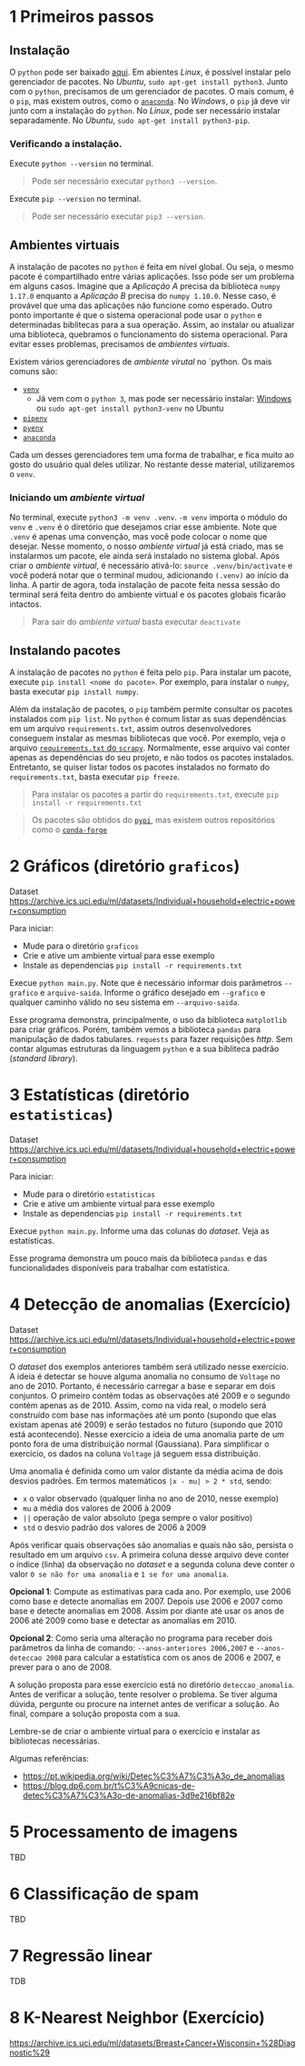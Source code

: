 # 1 Primeiros passos

## Instalação

O `python` pode ser baixado [aqui](https://www.python.org/downloads/).
Em abientes _Linux_, é possível instalar pelo gerenciador de pacotes.
No _Ubuntu_, `sudo apt-get install python3`.
Junto com o `python`, precisamos de um gerenciador de pacotes.
O mais comum, é o `pip`, mas existem outros, como o [`anaconda`](https://www.anaconda.com/distribution/).
No _Windows_, o `pip` já deve vir junto com a instalação do `python`.
No _Linux_, pode ser necessário instalar separadamente.
No _Ubuntu_, `sudo apt-get install python3-pip`.

### Verificando a instalação.

Execute `python --version` no terminal.

> Pode ser necessário executar `python3 --version`.

Execute `pip --version` no terminal.

> Pode ser necessário executar `pip3 --version`.

## Ambientes virtuais

A instalação de pacotes no `python` é feita em nível global.
Ou seja, o mesmo pacote é compartilhado entre várias aplicações.
Isso pode ser um problema em alguns casos.
Imagine que a _Aplicação A_ precisa da biblioteca `numpy 1.17.0` enquanto a _Aplicação B_ precisa do `numpy 1.10.0`.
Nesse caso, é provável que uma das aplicações não funcione como esperado.
Outro ponto importante é que o sistema operacional pode usar o `python` e determinadas biblitecas para a sua operação.
Assim, ao instalar ou atualizar uma biblioteca, quebramos o funcionamento do sistema operacional.
Para evitar esses problemas, precisamos de _ambientes virtuais_.

Existem vários gerenciadores de _ambiente virutal_ no `python.
Os mais comuns são:
* [`venv`](https://docs.python.org/3/library/venv.html)
    * Já vem com o `python 3`, mas pode ser necessário instalar: [Windows](https://programwithus.com/learn-to-code/Pip-and-virtualenv-on-Windows/) ou `sudo apt-get install python3-venv` no Ubuntu
* [`pipenv`](https://docs.pipenv.org/en/latest/)
* [`pyenv`](https://github.com/pyenv/pyenv)
* [`anaconda`](https://www.anaconda.com/)

Cada um desses gerenciadores tem uma forma de trabalhar, e fica muito ao gosto do usuário qual deles utilizar.
No restante desse material, utilizaremos o `venv`.

### Iniciando um _ambiente virtual_

No terminal, execute `python3 -m venv .venv`.
`-m venv` importa o módulo do `venv` e `.venv` é o diretório que desejamos criar esse ambiente.
Note que `.venv` é apenas uma convenção, mas você pode colocar o nome que desejar.
Nesse momento, o nosso _ambiente virtual_ já está criado, mas se instalarmos um pacote, ele ainda será instalado no sistema global.
Após criar o _ambiente virtual_, é necessário ativá-lo: `source .venv/bin/activate` e você poderá notar que o terminal mudou, adicionando `(.venv)` ao início da linha.
A partir de agora, toda instalação de pacote feita nessa sessão do terminal será feita dentro do ambiente virtual e os pacotes globais ficarão intactos.

> Para sair do _ambiente virtual_ basta executar `deactivate`

## Instalando pacotes

A instalação de pacotes no `python` é feita pelo `pip`.
Para instalar um pacote, execute `pip install <nome do pacote>`.
Por exemplo, para instalar o `numpy`, basta executar `pip install numpy`.

Além da instalação de pacotes, o `pip` também permite consultar os pacotes instalados com `pip list`.
No `python` é comum listar as suas dependências em um arquivo `requirements.txt`, assim outros desenvolvedores conseguem instalar as mesmas bibliotecas que você.
Por exemplo, veja o arquivo [`requirements.txt` do `scrapy`](https://github.com/scrapy/scrapy/blob/master/requirements-py3.txt).
Normalmente, esse arquivo vai conter apenas as dependências do seu projeto, e não todos os pacotes instalados.
Entretanto, se quiser listar todos os pacotes instalados no formato do `requirements.txt`, basta executar `pip freeze`.

> Para instalar os pacotes a partir do `requirements.txt`, execute `pip install -r requirements.txt`

> Os pacotes são obtidos do [`pypi`](https://pypi.org/), mas existem outros repositórios como o [`conda-forge`](https://conda-forge.org/)

# 2 Gráficos (diretório `graficos`)

Dataset https://archive.ics.uci.edu/ml/datasets/Individual+household+electric+power+consumption

Para iniciar:
* Mude para o diretório `graficos`
* Crie e ative um ambiente virtual para esse exemplo
* Instale as dependencias `pip install -r requirements.txt`

Execue `python main.py`.
Note que é necessário informar dois parâmetros `--grafico` e `arquivo-saida`.
Informe o gráfico desejado em `--grafico` e qualquer caminho válido no seu sistema em `--arquivo-saida`.

Esse programa demonstra, principalmente, o uso da biblioteca `matplotlib` para criar gráficos.
Porém, também vemos a biblioteca `pandas` para manipulação de dados tabulares.
`requests` para fazer requisições _http_.
Sem contar algumas estruturas da linguagem `python` e a sua bibliteca padrão (_standard library_).

# 3 Estatísticas (diretório `estatisticas`)

Dataset https://archive.ics.uci.edu/ml/datasets/Individual+household+electric+power+consumption

Para iniciar:
* Mude para o diretório `estatisticas`
* Crie e ative um ambiente virtual para esse exemplo
* Instale as dependencias `pip install -r requirements.txt`

Execue `python main.py`.
Informe uma das colunas do _dataset_.
Veja as estatísticas.

Esse programa demonstra um pouco mais da biblioteca `pandas` e das funcionalidades disponíveis para trabalhar com estatística.

# 4 Detecção de anomalias (Exercício)

Dataset https://archive.ics.uci.edu/ml/datasets/Individual+household+electric+power+consumption

O _dataset_ dos exemplos anteriores também será utilizado nesse exercício.
A ideia é detectar se houve alguma anomalia no consumo de `Voltage` no ano de 2010.
Portanto, é necessário carregar a base e separar em dois conjuntos.
O primeiro contém todas as observações até 2009 e o segundo contém apenas as de 2010.
Assim, como na vida real, o modelo será construído com base nas informações até um ponto (supondo que elas existam apenas até 2009) e serão testados no futuro (supondo que 2010 está acontecendo).
Nesse exercício a ideia de uma anomalia parte de um ponto fora de uma distribuição normal (Gaussiana).
Para simplificar o exercício, os dados na coluna `Voltage` já seguem essa distribuição.

Uma anomalia é definida como um valor distante da média acima de dois desvios padrões.
Em termos matemáticos `|x - mu| > 2 * std`, sendo:
* `x` o valor observado (qualquer linha no ano de 2010, nesse exemplo)
* `mu` a média dos valores de 2006 à 2009
* `||` operação de valor absoluto (pega sempre o valor positivo)
* `std` o desvio padrão dos valores de 2006 à 2009

Após verificar quais observações são anomalias e quais não são, persista o resultado em um arquivo `csv`.
A primeira coluna desse arquivo deve conter o índice (linha) da observação no _dataset_ e a segunda coluna deve conter o valor `0 se não for uma anomalia` e `1 se for uma anomalia`.

**Opcional 1**: Compute as estimativas para cada ano. Por exemplo, use 2006 como base e detecte anomalias em 2007. Depois use 2006 e 2007 como base e detecte anomalias em 2008. Assim por diante até usar os anos de 2006 até 2009 como base e detectar as anomalias em 2010.

**Opcional 2**: Como seria uma alteração no programa para receber dois parâmetros da linha de comando: `--anos-anteriores 2006,2007` e `--anos-deteccao 2008` para calcular a estatística com os anos de 2006 e 2007, e prever para o ano de 2008.

A solução proposta para esse exercício está no diretório `deteccao_anomalia`.
Antes de verificar a solução, tente resolver o problema.
Se tiver alguma dúvida, pergunte ou procure na internet antes de verificar a solução.
Ao final, compare a solução proposta com a sua.

Lembre-se de criar o ambiente virtual para o exercício e instalar as bibliotecas necessárias.

Algumas referências:
* https://pt.wikipedia.org/wiki/Detec%C3%A7%C3%A3o_de_anomalias
* https://blog.dp6.com.br/t%C3%A9cnicas-de-detec%C3%A7%C3%A3o-de-anomalias-3d9e216bf82e

# 5 Processamento de imagens

TBD

# 6 Classificação de spam

TBD

# 7 Regressão linear

TDB

# 8  K-Nearest Neighbor (Exercício)

https://archive.ics.uci.edu/ml/datasets/Breast+Cancer+Wisconsin+%28Diagnostic%29
